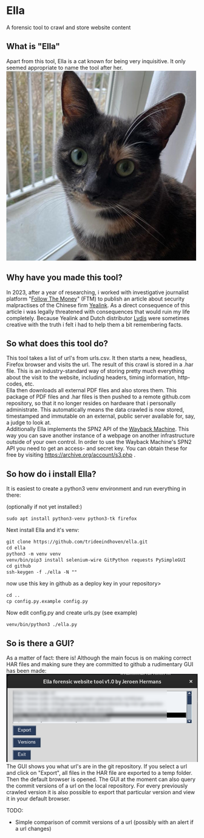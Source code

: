# Ella
A forensic tool to crawl and store website content

## What is "Ella"
Apart from this tool, Ella is a cat known for being very inquisitive. It only seemed appropriate to name the tool after her.  
![Ella the cat](ella.jpg "Ella the cat")
## Why have you made this tool?
In 2023, after a year of researching, i worked with investigative journalist platform "[Follow The Money](https://www.ftm.eu "Follow The Money")" (FTM) to publish an article about security malpractises of the Chinese firm [Yealink](https://www.yealink.com "Yealink").
As a direct consequence of this article i was legally threatened with consequences that would ruin my life completely.
Because Yealink and Dutch distributor [Lydis](https://www.lydis.nl "Lydis") were sometimes creative with the truth i felt i had to help them a bit remembering facts.
## So what does this tool do?
This tool takes a list of url's from urls.csv. It then starts a new, headless, Firefox browser and visits the url. The result of this crawl is stored in a .har file. This is an industry-standard way of storing pretty much everything about the visit to the website, including headers, timing information, http-codes, etc.   
Ella then downloads all external PDF files and also stores them. This package of PDF files and .har files is then pushed to a remote github.com repository, so that it no longer resides on hardware that i personally administrate. This automatically means the data crawled is now stored, timestamped and immutable on an external, public server available for, say, a judge to look at.   
Additionally Ella implements the SPN2 API of the [Wayback Machine](https://web.archive.org/). This way you can save another instance of a webpage on another infrastructure outside of your own control. In order to use the Wayback Machine's SPN2 API you need to get an access- and secret key. You can obtain these for free by visiting https://archive.org/account/s3.php .
## So how do i install Ella?
It is easiest to create a python3 venv environment and run everything in there:

(optionally if not yet installed:)

    sudo apt install python3-venv python3-tk firefox
Next install Ella and it's venv:

    git clone https://github.com/trideeindhoven/ella.git
    cd ella
    python3 -m venv venv
    venv/bin/pip3 install selenium-wire GitPython requests PySimpleGUI
    cd github
    ssh-keygen -f ./ella -N ""
now use this key in github as a deploy key in your repository>

    cd ..
    cp config.py.example config.py
Now edit config.py and
create urls.py (see example)

    venv/bin/python3 ./ella.py

## So is there a GUI?
As a matter of fact: there is! Although the main focus is on making correct HAR files and making sure they are committed to github a rudimentary GUI has been made:   
![Main window](screenshot1.png "Main window")  
The GUI shows you what url's are in the git repository. If you select a url and click on "Export", all files in the HAR file are exported to a temp folder. Then the default browser is opened.
The GUI at the moment can also query the commit versions of a url on the local repository. For every previously crawled version it is also possible to export that
particular version and view it in your default browser.

TODO:
- Simple comparison of commit versions of a url (possibly with an alert if a url changes)
